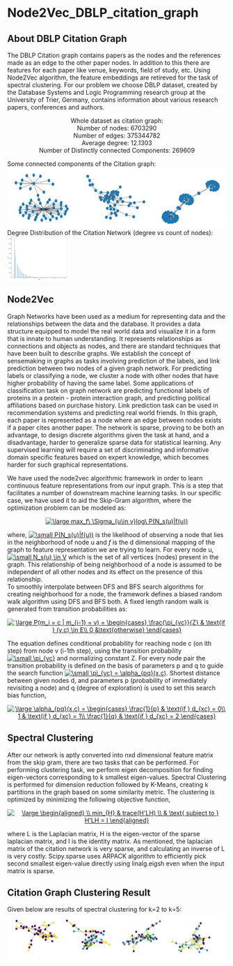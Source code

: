 # Node2Vec_DBLP_citation_graph

## About DBLP Citation Graph 
The DBLP Citation graph contains papers as the nodes and the references made as an edge to the other paper nodes. In addition to this there are features for each paper like venue, keywords, field of study, etc. Using Node2Vec algorithm, the feature embeddings are retireved for the task of spectral clustering. For our problem we choose DBLP dataset, created by the Database Systems and Logic Programming research group at the University of Trier, Germany, contains information about various research papers, conferences and authors.
<br>
<p align="center">
Whole dataset as citation graph:<br>
Number of nodes: 6703290<br>
Number of edges: 375344782 <br>
Average degree: 12.1303<br>
Number of Distinctly connected Components: 269609
</p>
Some connected components of the Citation graph:
<img src="https://raw.githubusercontent.com/tanishkasingh9/Node2Vec_DBLP_citation_graph/master/g.png">
<br>
Degree Distribution of the Citation Network (degree vs count of nodes):
<img src="https://raw.githubusercontent.com/tanishkasingh9/Node2Vec_DBLP_citation_graph/master/dd1.jpg" height="100">

## Node2Vec
Graph Networks have been used as a medium for representing data and the relationships between the data and the database. It provides a data structure equipped to model the real
world data and visualize it in a form that is innate to human understanding. It represents relationships as connections and objects as nodes, and there are standard techniques that have been built to describe graphs. We establish the concept of sensemaking in graphs as tasks involving prediction of the labels, and link prediction between two nodes of a given graph network. For predicting labels or classifying a node, we cluster a node with other nodes that have higher probability of having the same label. Some applications of classification task on graph network are predicting functional labels of proteins in a protein - protein interaction graph, and predicting political affiliations based on purchase history. Link prediction task can be used in recommendation systems and predicting real world friends. In this graph, each paper is represented as a node where an edge between nodes exists if a paper cites another paper. The network is sparse, proving to be both an advantage, to design discrete algorithms given the task at hand, and a disadvantage, harder to generalize sparse data for statistical learning. Any supervised learning will require a set of discriminating and informative domain specific features based on expert
knowledge, which becomes harder for such graphical representations.
<br>

We have used the node2vec algorithmic framework in order to learn continuous feature representations from our input graph. This is a step that facilitates a number of
downstream machine learning tasks. In our specific case, we have used it to aid the Skip-Gram algorithm, where the optimization problem can be modeled as:
<p align="center">
<a href="https://www.codecogs.com/eqnedit.php?latex=\small&space;max_f\&space;\Sigma_{u\in&space;v}log\&space;P(N_s(u)|f(u))" target="_blank"><img src="https://latex.codecogs.com/gif.latex?\large&space;max_f\&space;\Sigma_{u\in&space;v}log\&space;P(N_s(u)|f(u))" title="\large max_f\ \Sigma_{u\in v}log\ P(N_s(u)|f(u))" /></a>
</p>
where, <a href="https://www.codecogs.com/eqnedit.php?latex=\small&space;P(N_s(u)|f(u))" target="_blank"><img src="https://latex.codecogs.com/gif.latex?\small&space;P(N_s(u)|f(u))" title="\small P(N_s(u)|f(u))" /></a> is the likelihood of observing a node that lies in the neighborhood of node u and <i>f</i> is the d dimensional mapping of the graph to feature representation we are trying to learn. For every node u, <a href="https://www.codecogs.com/eqnedit.php?latex=\small&space;N_s(u)&space;\in&space;V" target="_blank"><img src="https://latex.codecogs.com/gif.latex?\small&space;N_s(u)&space;\in&space;V" title="\small N_s(u) \in V" /></a> which is the set of all vertices (nodes) present in the graph. This relationship of being neighborhood of a node is assumed to be independent of all other nodes and its effect on the presence of this relationship. 
<br>
To smoothly interpolate between DFS and BFS search algorithms for creating neighborhood for a node, the framework defines a biased random walk algorithm using DFS and BFS both. A fixed length random walk is generated from transition probabilities as:
<p align="center">
  <a href="https://www.codecogs.com/eqnedit.php?latex=\large&space;P(m_i&space;=&space;c&space;|&space;m_{i-1}&space;=&space;v)&space;=&space;\begin{cases}&space;\frac{\pi_{vc}}{Z}&space;&&space;\text{if&space;}&space;(v,c)&space;\in&space;E\\&space;0&space;&\text{otherwise}&space;\end{cases}" target="_blank"><img src="https://latex.codecogs.com/gif.latex?\large&space;P(m_i&space;=&space;c&space;|&space;m_{i-1}&space;=&space;v)&space;=&space;\begin{cases}&space;\frac{\pi_{vc}}{Z}&space;&&space;\text{if&space;}&space;(v,c)&space;\in&space;E\\&space;0&space;&\text{otherwise}&space;\end{cases}" title="\large P(m_i = c | m_{i-1} = v) = \begin{cases} \frac{\pi_{vc}}{Z} & \text{if } (v,c) \in E\\ 0 &\text{otherwise} \end{cases}" /></a>
  </p>
The equation defines conditional probability for reaching node c (on ith step) from node v (i-1th step), using the transition probability <a href="https://www.codecogs.com/eqnedit.php?latex=\small&space;\pi_{vc}" target="_blank"><img src="https://latex.codecogs.com/gif.latex?\small&space;\pi_{vc}" title="\small \pi_{vc}" /></a> and normalizing constant Z. For every node pair the transition probability is defined on the basis of parameters p and q to guide the search function <a href="https://www.codecogs.com/eqnedit.php?latex=\small&space;\pi_{vc}&space;=&space;\alpha_{pq}(x,c)" target="_blank"><img src="https://latex.codecogs.com/gif.latex?\small&space;\pi_{vc}&space;=&space;\alpha_{pq}(x,c)" title="\small \pi_{vc} = \alpha_{pq}(x,c)" /></a>. Shortest distance between given nodes d, and parameters p (probability of immediately revisiting a node) and q (degree of exploration) is used to set this search bias function, 
<p align="center">
 <a href="https://www.codecogs.com/eqnedit.php?latex=\large&space;\alpha_{pq}(x,c)&space;=&space;\begin{cases}&space;\frac{1}{p}&space;&&space;\text{if&space;}&space;d_{xc}&space;=&space;0\\&space;1&space;&&space;\text{if&space;}&space;d_{xc}&space;=&space;1\\&space;\frac{1}{q}&space;&&space;\text{if&space;}&space;d_{xc}&space;=&space;2&space;\end{cases}" target="_blank"><img src="https://latex.codecogs.com/gif.latex?\large&space;\alpha_{pq}(x,c)&space;=&space;\begin{cases}&space;\frac{1}{p}&space;&&space;\text{if&space;}&space;d_{xc}&space;=&space;0\\&space;1&space;&&space;\text{if&space;}&space;d_{xc}&space;=&space;1\\&space;\frac{1}{q}&space;&&space;\text{if&space;}&space;d_{xc}&space;=&space;2&space;\end{cases}" title="\large \alpha_{pq}(x,c) = \begin{cases} \frac{1}{p} & \text{if } d_{xc} = 0\\ 1 & \text{if } d_{xc} = 1\\ \frac{1}{q} & \text{if } d_{xc} = 2 \end{cases}" /></a>
 </p>

## Spectral Clustering
After our network is aptly converted into nxd dimensional feature matrix from the skip gram, there are two tasks that can be performed. For performing clustering task, we perform eigen decomposition for finding eigen-vectors corresponding to k smallest eigen-values. Spectral Clustering is performed for dimension reduction followed by K-Means, creating k partitions in the graph based on some similarity metric. The clustering is optimized by minimizing the following objective function, 
<p align="center">
  <a href="https://www.codecogs.com/eqnedit.php?latex=\large&space;\begin{aligned}&space;\\&space;min_{H}&space;&&space;trace(H'LH)&space;\\&space;&&space;\text{&space;subject&space;to&space;}&space;H'LH&space;=&space;I&space;\end{aligned}" target="_blank"><img src="https://latex.codecogs.com/gif.latex?\large&space;\begin{aligned}&space;\\&space;min_{H}&space;&&space;trace(H'LH)&space;\\&space;&&space;\text{&space;subject&space;to&space;}&space;H'LH&space;=&space;I&space;\end{aligned}" title="\large \begin{aligned} \\ min_{H} & trace(H'LH) \\ & \text{ subject to } H'LH = I \end{aligned}" /></a>
 </p>
 
where L is the Laplacian matrix, H is the eigen-vector of the sparse laplacian matrix, and I is the identity matrix. As mentioned, the laplacian matrix of the citation network is very sparse, and calculating an inverse of L is very costly. Scipy.sparse uses ARPACK algorithm to efficiently pick second smallest eigen-value directly using linalg.eigsh even when the input matrix is sparse.

## Citation Graph Clustering Result

Given below are results of spectral clustering for k=2 to k=5:
<img src= "https://raw.githubusercontent.com/tanishkasingh9/Node2Vec_DBLP_citation_graph/master/cluster.png">
